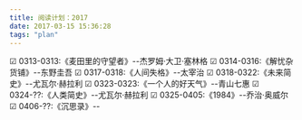 ```yaml
---
title: 阅读计划：2017
date: 2017-03-15 15:36:28
tags: "plan"
---
```

☑  0313-0313:《麦田里的守望者》--杰罗姆·大卫·塞林格
☑  0314-0316:《解忧杂货铺》--东野圭吾
☑  0317-0318:《人间失格》--太宰治
☑  0318-0322:《未来简史》--尤瓦尔·赫拉利
☑  0323-0323:《一个人的好天气》--青山七惠
☑  0324-??:《人类简史》--尤瓦尔·赫拉利
☑  0325-0405:《1984》--乔治·奥威尔
☑  0406-??:《沉思录》--
